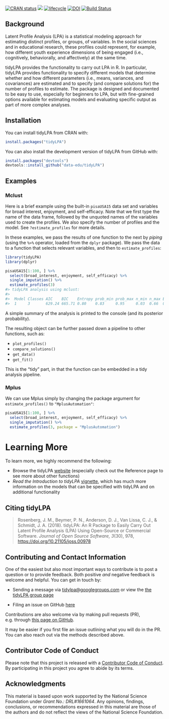
<!-- README.md is generated from README.Rmd. Please edit that file -->

[![CRAN
status](https://www.r-pkg.org/badges/version/tidyLPA)](https://cran.r-project.org/package=tidyLPA)
[![](https://cranlogs.r-pkg.org/badges/tidyLPA)](https://cran.r-project.org/package=tidyLPA)
[![lifecycle](https://img.shields.io/badge/lifecycle-stable-brightgreen.svg)](https://www.tidyverse.org/lifecycle/#stable)
[![DOI](http://joss.theoj.org/papers/10.21105/joss.00978/status.svg)](https://doi.org/10.21105/joss.00978)
[![Build
Status](https://travis-ci.org/data-edu/tidyLPA.svg?branch=master)](https://travis-ci.org/data-edu/tidyLPA)

## Background

Latent Profile Analysis (LPA) is a statistical modeling approach for
estimating distinct profiles, or groups, of variables. In the social
sciences and in educational research, these profiles could represent,
for example, how different youth experience dimensions of being engaged
(i.e., cognitively, behaviorally, and affectively) at the same time.

tidyLPA provides the functionality to carry out LPA in R. In particular,
tidyLPA provides functionality to specify different models that
determine whether and how different parameters (i.e., means, variances,
and covariances) are estimated and to specify (and compare solutions
for) the number of profiles to estimate. The package is designed and
documented to be easy to use, especially for beginners to LPA, but with
fine-grained options available for estimating models and evaluating
specific output as part of more complex analyses.

## Installation

You can install tidyLPA from CRAN with:

``` r
install.packages("tidyLPA")
```

You can also install the development version of tidyLPA from GitHub
with:

``` r
install.packages("devtools")
devtools::install_github("data-edu/tidyLPA")
```

## Examples

### Mclust

Here is a brief example using the built-in `pisaUSA15` data set and
variables for broad interest, enjoyment, and self-efficacy. Note that we
first type the name of the data frame, followed by the unquoted names of
the variables used to create the profiles. We also specify the number of
profiles and the model. See `?estimate_profiles` for more details.

In these examples, we pass the results of one function to the next by
*piping* (using the `%>%` operator, loaded from the `dplyr` package). We
pass the data to a function that selects relevant variables, and then to
`estimate_profiles`:

``` r
library(tidyLPA)
library(dplyr)
```

``` r
pisaUSA15[1:100, ] %>%
  select(broad_interest, enjoyment, self_efficacy) %>%
  single_imputation() %>%
  estimate_profiles(3)
#> tidyLPA analysis using mclust: 
#> 
#>  Model Classes AIC    BIC    Entropy prob_min prob_max n_min n_max BLRT_p
#>  1     3       629.24 665.71 0.80    0.83     0.95     0.03  0.66  0.01
```

A simple summary of the analysis is printed to the console (and its
posterior probability).

The resulting object can be further passed down a pipeline to other
functions, such as:

  - `plot_profiles()`
  - `compare_solutions()`
  - `get_data()`
  - `get_fit()`

This is the “tidy” part, in that the function can be embedded in a tidy
analysis pipeline.

### Mplus

We can use Mplus simply by changing the package argument for
`estimate_profiles()` to `"MplusAutomation"`:

``` r
pisaUSA15[1:100, ] %>%
  select(broad_interest, enjoyment, self_efficacy) %>%
  single_imputation() %>%
  estimate_profiles(3, package = "MplusAutomation")
```

# Learning More

To learn more, we highly recommend the following:

  - Browse the tidyLPA [website](https://data-edu.github.io/tidyLPA/)
    (especially check out the Reference page to see more about other
    functions)
  - *Read the Introduction to tidyLPA*
    [vignette](https://data-edu.github.io/tidyLPA/articles/Introduction_to_tidyLPA.html),
    which has much more information on the models that can be specified
    with tidyLPA and on additional functionality

## Citing tidyLPA

> Rosenberg, J. M., Beymer, P. N., Anderson, D. J., Van Lissa, C. J., &
> Schmidt, J. A. (2018). tidyLPA: An R Package to Easily Carry Out
> Latent Profile Analysis (LPA) Using Open-Source or Commercial
> Software. *Journal of Open Source Software, 3*(30), 978,
> <https://doi.org/10.21105/joss.00978>

## Contributing and Contact Information

One of the easiest but also most important ways to contribute is to post
a question or to provide feedback. Both positive *and* negative feedback
is welcome and helpful. You can get in touch by:

  - Sending a message via <tidylpa@googlegroups.com> or view the [the
    tidyLPA group page](https://groups.google.com/forum/#!forum/tidylpa)

  - Filing an issue on GitHub
    [here](https://github.com/data-edu/tidyLPA)

Contributions are also welcome via by making pull requests (PR),
e.g. through [this page on
GitHub](https://github.com/data-edu/tidyLPA/pulls).

It may be easier if you first file an issue outlining what you will do
in the PR. You can also reach out via the methods described above.

## Contributor Code of Conduct

Please note that this project is released with a [Contributor Code of
Conduct](https://link.springer.com/article/10.1007/s41686-019-00030-5).
By participating in this project you agree to abide by its terms.

## Acknowledgments

This material is based upon work supported by the National Science
Foundation under *Grant No.: DRL\#1661064*. Any opinions, findings,
conclusions, or recommendations expressed in this material are those of
the authors and do not reflect the views of the National Science
Foundation.
